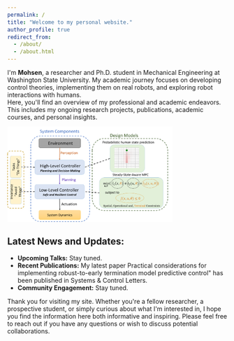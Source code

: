 ```yaml
---
permalink: /
title: "Welcome to my personal website."
author_profile: true
redirect_from: 
  - /about/
  - /about.html
---
```


I'm **Mohsen**, a researcher and Ph.D. student in Mechanical Engineering at Washington State University. My academic journey focuses on developing control theories, implementing them on real robots, and exploring robot interactions with humans.  
Here, you'll find an overview of my professional and academic endeavors. This includes my ongoing research projects, publications, academic courses, and personal insights.

<img src="images/Hierarchical_Control_Structure.png" alt="Welcome Image" style="width:75%;">

## Latest News and Updates:

- **Upcoming Talks:** Stay tuned.
- **Recent Publications:** My latest paper Practical considerations for implementing robust-to-early termination model predictive control" has been published in Systems & Control Letters.
- **Community Engagement:** Stay tuned.

Thank you for visiting my site. Whether you're a fellow researcher, a prospective student, or simply curious about what I'm interested in, I hope you find the information here both informative and inspiring. Please feel free to reach out if you have any questions or wish to discuss potential collaborations.
